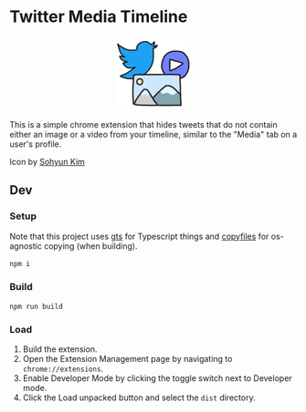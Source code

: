 # Twitter Media Timeline 
<p align="center">
  <img src="https://github.com/nwgreenl/twitter-media-timeline/blob/main/public/images/icon-128.png?raw=true">
</p>

This is a simple chrome extension that hides tweets that do not contain either an image or a video from your timeline, similar to the "Media" tab on a user's profile.

Icon by [Sohyun Kim](https://sohyun.kim/)

## Dev

### Setup

Note that this project uses [gts](https://www.npmjs.com/package/gts) for Typescript things and [copyfiles](https://www.npmjs.com/package/copyfiles) for os-agnostic copying (when building).

```
npm i
```

### Build

```
npm run build
```

### Load

1. Build the extension.
2. Open the Extension Management page by navigating to `chrome://extensions`.
3. Enable Developer Mode by clicking the toggle switch next to Developer mode.
4. Click the Load unpacked button and select the `dist` directory.

